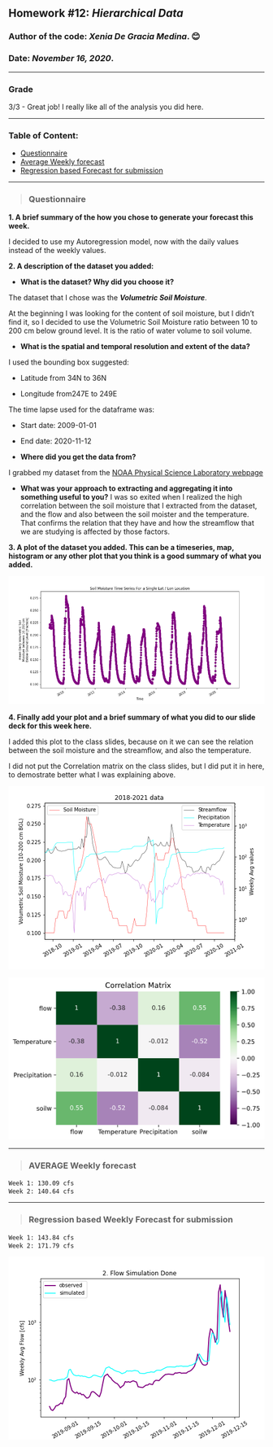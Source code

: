 ## Homework #12: ***Hierarchical Data***
### Author of the code:  *Xenia De Gracia Medina*. :blush:
### Date: *November 16, 2020*.
___
### Grade
3/3 - Great job! I really like all of the analysis you did here.


---
### Table of Content:
- [ Questionnaire](#quest)
- [ Average Weekly forecast](#weekly)
- [ Regression based Forecast for submission](#regression)

---
<a name="quest"></a>
>### **Questionnaire**

**1. A brief summary of the how you chose to generate your forecast this week.**

I decided to use my Autoregression model, now with the daily values instead of the weekly values.

**2. A description of the dataset you added:**
- **What is the dataset? Why did you choose it?**

The dataset that I chose was the ***Volumetric Soil Moisture***.

At the beginning I was looking for the content of soil moisture, but I didn’t find it, so I decided to use the Volumetric Soil Moisture ratio between 10 to 200 cm below ground level. It is the ratio of water volume to soil volume.

- **What is the spatial and temporal resolution and extent of the data?**

I used the bounding box suggested:

- Latitude from 34N to 36N

- Longitude from247E to 249E

The time lapse used for the dataframe was:

- Start date: 2009-01-01

- End date: 2020-11-12

- **Where did you get the data from?**

I grabbed my dataset from the [NOAA Physical Science Laboratory webpage](https://psl.noaa.gov/cgi-bin/DataAccess.pl?DB_dataset=NCEP+Reanalysis+Daily+Averages&DB_variable=Volumetric+Soil+Moisture&DB_statistic=Mean&DB_tid=89392&DB_did=195&DB_vid=1277)

- **What was your approach to extracting and aggregating it into something useful to you?**
I was so exited when I realized the high correlation between the soil moisture that I extracted from the dataset, and the flow and also between the soil moister and the temperature. That confirms the relation that they have and how the streamflow that we are studying is affected by those factors.

**3. A plot of the dataset you added. This can be a timeseries, map, histogram or any other plot that you think is a good summary of what you added.**

![](assets/DeGraciaMedina_HW12-a21b656b.png)

**4. Finally add your plot and a brief summary of what you did to our slide deck for this week here.**

I added this plot to the class slides, because on it we can see the relation between the soil moisture and the streamflow, and also the temperature.

I did not put the Correlation matrix on the class slides, but I did put it in here, to demostrate better what I was explaining above.

![](assets/DeGraciaMedina_HW12-35c05800.png)

![](assets/DeGraciaMedina_HW12-327cff4b.png)



---
<a name="weekly"></a>
>### **AVERAGE Weekly forecast**
    Week 1: 130.09 cfs
    Week 2: 140.64 cfs

---
<a name="regression"></a>
>### **Regression based Weekly Forecast for submission**
    Week 1: 143.84 cfs
    Week 2: 171.79 cfs

![](assets/DeGraciaMedina_HW12-2120a430.png)
